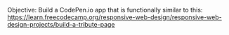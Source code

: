 Objective: Build a CodePen.io app that is functionally similar to this: 
https://learn.freecodecamp.org/responsive-web-design/responsive-web-design-projects/build-a-tribute-page